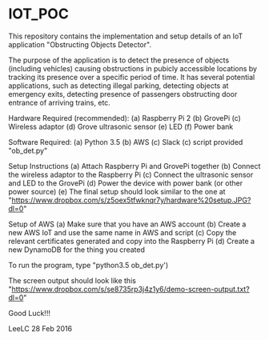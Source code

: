 # IOT_POC

This repository contains the implementation and setup details of an IoT application "Obstructing Objects Detector".

The purpose of the application is to detect the presence of objects (including vehicles) causing obstructions in pubicly accessible locations by tracking its presence over a specific period of time. It has several potential applications, such as detecting illegal parking, detecting objects at emergency exits, detecting presence of passengers obstructing door entrance of arriving trains, etc.

Hardware Required (recommended):
  (a) Raspberry Pi 2
  (b) GrovePi
  (c) Wireless adaptor
  (d) Grove ultrasonic sensor
  (e) LED
  (f) Power bank
  
Software Required:
  (a) Python 3.5
  (b) AWS
  (c) Slack
  (c) script provided "ob_det.py"
  
Setup Instructions
  (a) Attach Raspberry Pi and GrovePi together
  (b) Connect the wireless adaptor to the Raspberry Pi
  (c) Connect the ultrasonic sensor and LED to the GrovePi
  (d) Power the device with power bank (or other power source)
  (e) The final setup should look similar to the one at "https://www.dropbox.com/s/z5oex5tfwknqr7y/hardware%20setup.JPG?dl=0"
  
Setup of AWS
  (a) Make sure that you have an AWS account
  (b) Create a new AWS IoT and use the same name in AWS and script
  (c) Copy the relevant certificates generated and copy into the Raspberry Pi
  (d) Create a new DynamoDB for the thing you created

To run the program, type "python3.5 ob_det.py')

The screen output should look like this "https://www.dropbox.com/s/se8735rp3j4z1y6/demo-screen-output.txt?dl=0"


Good Luck!!!

LeeLC
28 Feb 2016

  
  
